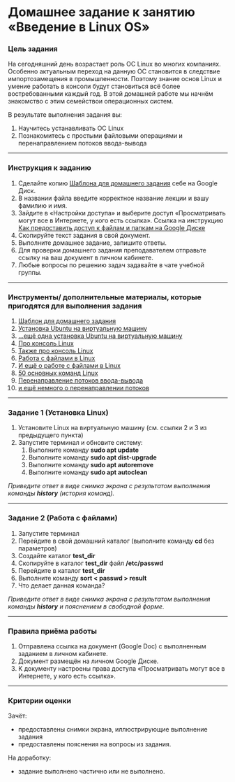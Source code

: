 # Домашнее задание к занятию «Введение в Linux OS»



### Цель задания

На сегодняшний день возрастает роль ОС Linux во многих компаниях. Особенно актуальным переход на данную ОС становится в следствие импортозамещения в промышленности. Поэтому знание основ Linux и умение работать в консоли будут становиться всё более востребованными каждый год. В этой домашней работе мы начнём знакомство с этим семействои операционных систем.

В результате выполнения задания вы:

1. Научитесь устанавливать ОС Linux
2. Познакомитесь с простыми файловыми операциями и перенаправлением потоков ввода-вывода
------

### Инструкция к заданию

1. Сделайте копию [Шаблона для домашнего задания](https://docs.google.com/document/d/1IzFISY5uriOE5H3cdNZgqc-ct4X0b9iakvHuM19WWcc/edit?usp=sharing) себе на Google Диск.
2. В названии файла введите корректное название лекции и вашу фамилию и имя.
3. Зайдите в «Настройки доступа» и выберите доступ «Просматривать могут все в Интернете, у кого есть ссылка». Ссылка на инструкцию [Как предоставить доступ к файлам и папкам на Google Диске](https://support.google.com/docs/answer/2494822?hl=ru&co=GENIE.Platform%3DDesktop)
4. Скопируйте текст задания в свой документ.
5. Выполните домашнее задание, запишите ответы.
6. Для проверки домашнего задания преподавателем отправьте ссылку на ваш документ в личном кабинете.
7. Любые вопросы по решению задач задавайте в чате учебной группы.

------

### Инструменты/ дополнительные материалы, которые пригодятся для выполнения задания

1. [Шаблон для домашнего задания](https://docs.google.com/document/d/1IzFISY5uriOE5H3cdNZgqc-ct4X0b9iakvHuM19WWcc/edit?usp=sharing)
2. [Установка Ubuntu на виртуальную машину](https://ithowto.ru/ustanovka-ubuntu-2004-virtualbox.html)
3. [...ещё одна установка Ubuntu на виртуальную машину](https://nastroyvse.ru/opersys/lix/kak-ustanovit-ubuntu-na-virtualbox.html)
4. [Про консоль Linux](https://losst.ru/rabota-v-terminale-linux-dlya-nachinayushhih)
5. [Также про консоль Linux](https://pingvinus.ru/note/command-line-for-newbies)
6. [Работа с файлами в Linux](https://losst.ru/komandy-linux-dlya-raboty-s-fajlami)
7. [И ещё о работе с файлами в Linux](https://selectel.ru/blog/tutorials/files-and-directories-in-linux/)
8. [50 основных команд Linux](https://timeweb.com/ru/community/articles/komandy-linux)
9. [Перенаправление потоков ввода-вывода](https://habr.com/ru/company/ruvds/blog/336320/)
9. [и ещё немного о перенаправлении потоков](https://selectel.ru/blog/tutorials/linux-redirection/)


------

### Задание 1 (Установка Linux)

1. Установите Linux на виртуальную машину (см. ссылки 2 и 3 из предыдущего пункта)
2. Запустите терминал и обновите систему:
   1. Выполните команду **sudo apt update**
   2. Выполните команду **sudo apt dist-upgrade**
   3. Выполните команду **sudo apt autoremove**
   4. Выполните команду **sudo apt autoclean**

*Приведите ответ в виде снимка экрана с результатом выполнения команды **history** (история команд).*

------


### Задание 2 (Работа с файлами)

1. Запустите терминал
2. Перейдите в свой домашний каталог (выполните команду **cd** без параметров)
3. Создайте каталог **test_dir**
4. Скопируйте в каталог **test_dir** файл **/etc/passwd**
5. Перейдите в каталог **test_dir**
6. Выполните команду **sort < passwd > result**
7. Что делает данная команда?

*Приведите ответ в виде снимка экрана с результатом выполнения команды **history** и пояснением в свободной форме.*

------


### Правила приёма работы

1. Отправлена ссылка на документ (Google Doc) с выполненным заданием в личном кабинете.
2. Документ размещён на личном Google Диске.
3. К документу настроены права доступа «Просматривать могут все в Интернете, у кого есть ссылка».

------

### Критерии оценки

Зачёт:

- предоставлены снимки экрана, иллюстрирующие выполнение задания
- предоставлены пояснения на вопросы из задания.

На доработку:

- задание выполнено частично или не выполнено.
